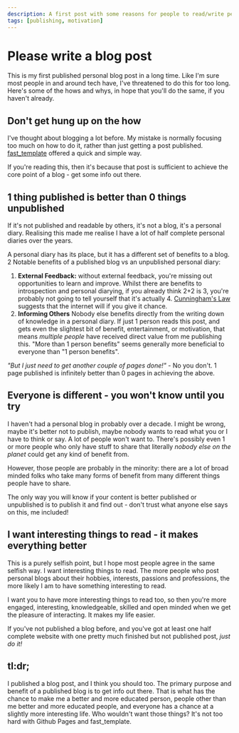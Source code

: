 ```yaml
---
description: A first post with some reasons for people to read/write personal blogs.
tags: [publishing, motivation]
---
```

# Please write a blog post

This is my first published personal blog post in a long time. Like I'm sure most people in and around tech have, I've threatened to do this for too long. Here's some of the hows and whys, in hope that you'll do the same, if you haven't already.

## Don't get hung up on the how
I've thought about blogging a lot before. My mistake is normally focusing too much on how to do it, rather than just getting a post published. [fast_template](https://www.fast.ai/2020/01/16/fast_template/) offered a quick and simple way.

If you're reading this, then it's because that post is sufficient to achieve the core point of a blog - get some info out there. 


## 1 thing published is better than 0 things unpublished
If it's not published and readable by others, it's not a blog, it's a personal diary. Realising this made me realise I have a lot of half complete personal diaries over the years.

A personal diary has its place, but it has a different set of benefits to a blog. 2 Notable benefits of a published blog vs an unpublished personal diary:

1. **External Feedback:** without external feedback, you're missing out opportunities to learn and improve. Whilst there are benefits to introspection and personal diarying, if you already think 2+2 is 3, you're probably not going to tell yourself that it's actually 4. [Cunningham's Law](https://meta.wikimedia.org/wiki/Cunningham%27s_Law) suggests that the internet will if you give it chance.
2. **Informing Others** Nobody else benefits directly from the writing down of knowledge in a personal diary. If just 1 person reads this post, and gets even the slightest bit of benefit, entertainment, or motivation, that means _multiple people_ have received direct value from me publishing this. "More than 1 person benefits" seems generally more beneficial to everyone than "1 person benefits".


_"But I just need to get another couple of pages done!"_ - No you don't. 1 page published is infinitely better than 0 pages in achieving the above.


## Everyone is different - you won't know until you try
I haven't had a personal blog in probably over a decade. I might be wrong, maybe it's better not to publish, maybe nobody wants to read what you or I have to think or say. A lot of people won't want to. There's possibly even 1 or more people who only have stuff to share that literally _nobody else on the planet_ could get any kind of benefit from. 

However, those people are probably in the minority: there are a lot of broad minded folks who take many forms of benefit from many different things people have to share.

The only way you will know if your content is better published or unpublished is to publish it and find out - don't trust what anyone else says on this, me included!


## I want interesting things to read - it makes everything better
This is a purely selfish point, but I hope most people agree in the same selfish way. I want interesting things to read. The more people who post personal blogs about their hobbies, interests, passions and professions, the more likely I am to have something interesting to read.

I want you to have more interesting things to read too, so then you're more engaged, interesting, knowledgeable, skilled and open minded when we get the pleasure of interacting. It makes my life easier.

If you've not published a blog before, and you've got at least one half complete website with one pretty much finished but not published post, _just do it!_ 


## tl:dr;
I published a blog post, and I think you should too. The primary purpose and benefit of a published blog is to get info out there. That is what has the chance to make me a better and more educated person, people other than me better and more educated people, and everyone has a chance at a slightly more interesting life. Who wouldn't want those things? It's not too hard with Github Pages and fast_template.

